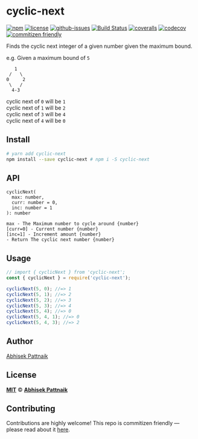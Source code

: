 # cyclic-next

[![npm](https://img.shields.io/npm/v/cyclic-next.svg)](https://www.npmjs.com/package/cyclic-next)
[![license](https://img.shields.io/npm/l/cyclic-next.svg)](https://abhisekp.mit-license.org/)
[![github-issues](https://img.shields.io/github/issues/abhisekp/cyclic-next.svg)](https://github.com/abhisekp/cyclic-next/issues)
[![Build Status](https://travis-ci.org/abhisekp/cyclic-next.svg?branch=master)](https://travis-ci.org/abhisekp/cyclic-next)
[![coveralls](https://img.shields.io/coveralls/abhisekp/cyclic-next.svg)](https://coveralls.io/github/abhisekp/cyclic-next)
[![codecov](https://codecov.io/gh/abhisekp/cyclic-next/branch/master/graph/badge.svg)](https://codecov.io/gh/abhisekp/cyclic-next)
[![commitizen friendly](https://img.shields.io/badge/commitizen-friendly-brightgreen.svg)](http://commitizen.github.io/cz-cli/)

Finds the cyclic next integer of a given number given the maximum bound.

e.g.
Given a maximum bound of `5`

```text
   1
 /   \
0     2
 \   /
  4-3
```

cyclic next of `0` will be `1`  
cyclic next of `1` will be `2`  
cyclic next of `3` will be `4`  
cyclic next of `4` will be `0`

## Install

```sh
# yarn add cyclic-next
npm install --save cyclic-next # npm i -S cyclic-next
```

## API

```
cyclicNext(
  max: number,
  curr: number = 0,
  inc: number = 1
): number

max - The Maximum number to cycle around {number}
[curr=0] - Current number {number}
[inc=1] - Increment amount {number}
- Return The cyclic next number {number}
```

## Usage

```js
// import { cyclicNext } from 'cyclic-next';
const { cyclicNext } = require('cyclic-next');

cyclicNext(5, 0); //=> 1
cyclicNext(5, 1); //=> 2
cyclicNext(5, 2); //=> 3
cyclicNext(5, 3); //=> 4
cyclicNext(5, 4); //=> 0
cyclicNext(5, 4, 1); //=> 0
cyclicNext(5, 4, 3); //=> 2
```

## Author

[Abhisek Pattnaik](https://about.me/abhisekp)

## License

[**MIT**](https://abhisekp.mit-license.org/) © [**Abhisek Pattnaik**](https://github.com/abhisekp)

## Contributing

Contributions are highly welcome! This repo is commitizen friendly — please read about it [here](http://commitizen.github.io/cz-cli/).
